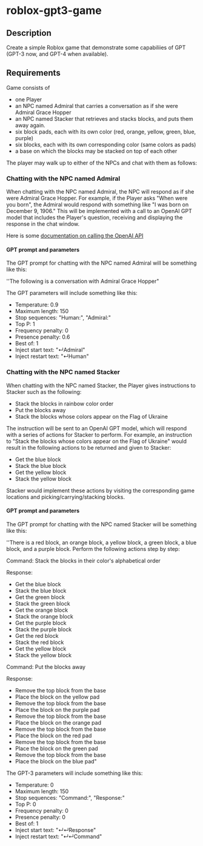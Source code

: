# roblox-gpt3-game
## Description
Create a simple Roblox game that demonstrate some capabiliies of GPT (GPT-3 now, and GPT-4 when available).

## Requirements
Game consists of
- one Player
- an NPC named Admiral that carries a conversation as if she were Admiral Grace Hopper
- an NPC named Stacker that retrieves and stacks blocks, and puts them away again.
- six block pads, each with its own color (red, orange, yellow, green, blue, purple)
- six blocks, each with its own corresponding color (same colors as pads)
- a base on which the blocks may be stacked on top of each other

The player may walk up to either of the NPCs and chat with them as follows:

### Chatting with the NPC named Admiral
When chatting with the NPC named Admiral, the NPC will respond as if she were Admiral Grace Hopper. For example, if the Player asks "When were you born", the Admiral would respond with something like "I was born on December 9, 1906." This will be implemented with a call to an OpenAI GPT model that includes the Player's question, receiving and displaying the response in the chat window.

Here is some [documentation on calling the OpenAI API](https://beta.openai.com/docs/api-reference/introduction)

#### GPT prompt and parameters
The GPT prompt for chatting with the NPC named Admiral will be something like this:

''The following is a conversation with Admiral Grace Hopper"

The GPT parameters will include something like this:
- Temperature: 0.9
- Maximum length: 150
- Stop sequences: "Human:", "Admiral:"
- Top P: 1
- Frequency penalty: 0
- Presence penalty: 0.6
- Best of: 1
- Inject start text: "↵Admiral"
- Inject restart text: "↵Human"

### Chatting with the NPC named Stacker
When chatting with the NPC named Stacker, the Player gives instructions to Stacker such as the following:
- Stack the blocks in rainbow color order
- Put the blocks away
- Stack the blocks whose colors appear on the Flag of Ukraine

The instruction will be sent to an OpenAI GPT model, which will respond with a series of actions for Stacker to perform. For example, an instruction to "Stack the blocks whose colors appear on the Flag of Ukraine" would result in the following actions to be returned and given to Stacker:
- Get the blue block
- Stack the blue block
- Get the yellow block
- Stack the yellow block

Stacker would implement these actions by visiting the corresponding game locations and picking/carrying/stacking blocks.

#### GPT prompt and parameters
The GPT prompt for chatting with the NPC named Stacker will be something like this:

''There is a red block, an orange block, a yellow block, a green block, a blue block, and a purple block. Perform the following actions step by step:

Command: Stack the blocks in their color's alphabetical order

Response: 
- Get the blue block
- Stack the blue block
- Get the green block
- Stack the green block
- Get the orange block
- Stack the orange block
- Get the purple block
- Stack the purple block
- Get the red block
- Stack the red block
- Get the yellow block
- Stack the yellow block

Command: Put the blocks away

Response: 
- Remove the top block from the base
- Place the block on the yellow pad
- Remove the top block from the base
- Place the block on the purple pad
- Remove the top block from the base
- Place the block on the orange pad
- Remove the top block from the base
- Place the block on the red pad
- Remove the top block from the base
- Place the block on the green pad
- Remove the top block from the base
- Place the block on the blue pad"

The GPT-3 parameters will include something like this:
- Temperature: 0
- Maximum length: 150
- Stop sequences: "Command:", "Response:"
- Top P: 0
- Frequency penalty: 0
- Presence penalty: 0
- Best of: 1
- Inject start text: "↵↵Response"
- Inject restart text: "↵↵Command"
